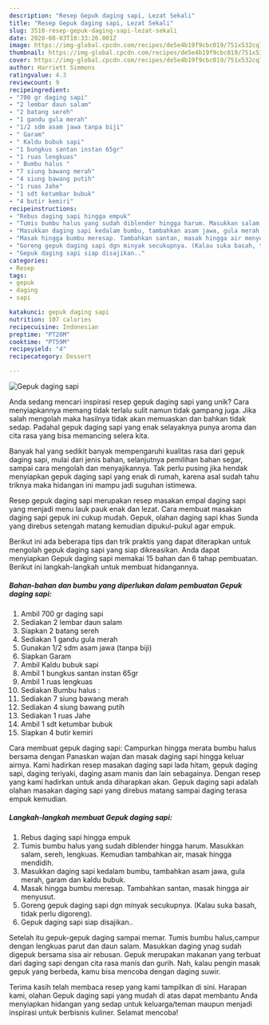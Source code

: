 ```yaml
---
description: "Resep Gepuk daging sapi, Lezat Sekali"
title: "Resep Gepuk daging sapi, Lezat Sekali"
slug: 3510-resep-gepuk-daging-sapi-lezat-sekali
date: 2020-08-03T18:33:26.001Z
image: https://img-global.cpcdn.com/recipes/de5e4b19f9cbc019/751x532cq70/gepuk-daging-sapi-foto-resep-utama.jpg
thumbnail: https://img-global.cpcdn.com/recipes/de5e4b19f9cbc019/751x532cq70/gepuk-daging-sapi-foto-resep-utama.jpg
cover: https://img-global.cpcdn.com/recipes/de5e4b19f9cbc019/751x532cq70/gepuk-daging-sapi-foto-resep-utama.jpg
author: Harriett Simmons
ratingvalue: 4.3
reviewcount: 9
recipeingredient:
- "700 gr daging sapi"
- "2 lembar daun salam"
- "2 batang sereh"
- "1 gandu gula merah"
- "1/2 sdm asam jawa tanpa biji"
- " Garam"
- " Kaldu bubuk sapi"
- "1 bungkus santan instan 65gr"
- "1 ruas lengkuas"
- " Bumbu halus "
- "7 siung bawang merah"
- "4 siung bawang putih"
- "1 ruas Jahe"
- "1 sdt ketumbar bubuk"
- "4 butir kemiri"
recipeinstructions:
- "Rebus daging sapi hingga empuk"
- "Tumis bumbu halus yang sudah diblender hingga harum. Masukkan salam, sereh, lengkuas. Kemudian tambahkan air, masak hingga mendidih."
- "Masukkan daging sapi kedalam bumbu, tambahkan asam jawa, gula merah, garam dan kaldu bubuk."
- "Masak hingga bumbu meresap. Tambahkan santan, masak hingga air menyusut."
- "Goreng gepuk daging sapi dgn minyak secukupnya. (Kalau suka basah, tidak perlu digoreng)."
- "Gepuk daging sapi siap disajikan.."
categories:
- Resep
tags:
- gepuk
- daging
- sapi

katakunci: gepuk daging sapi 
nutrition: 107 calories
recipecuisine: Indonesian
preptime: "PT20M"
cooktime: "PT59M"
recipeyield: "4"
recipecategory: Dessert

---
```



![Gepuk daging sapi](https://img-global.cpcdn.com/recipes/de5e4b19f9cbc019/751x532cq70/gepuk-daging-sapi-foto-resep-utama.jpg)

Anda sedang mencari inspirasi resep gepuk daging sapi yang unik? Cara menyiapkannya memang tidak terlalu sulit namun tidak gampang juga. Jika salah mengolah maka hasilnya tidak akan memuaskan dan bahkan tidak sedap. Padahal gepuk daging sapi yang enak selayaknya punya aroma dan cita rasa yang bisa memancing selera kita.

Banyak hal yang sedikit banyak mempengaruhi kualitas rasa dari gepuk daging sapi, mulai dari jenis bahan, selanjutnya pemilihan bahan segar, sampai cara mengolah dan menyajikannya. Tak perlu pusing jika hendak menyiapkan gepuk daging sapi yang enak di rumah, karena asal sudah tahu triknya maka hidangan ini mampu jadi suguhan istimewa.

Resep gepuk daging sapi merupakan resep masakan empal daging sapi yang menjadi menu lauk pauk enak dan lezat. Cara membuat masakan daging sapi gepuk ini cukup mudah. Gepuk, olahan daging sapi khas Sunda yang direbus setengah matang kemudian dipukul-pukul agar empuk.


Berikut ini ada beberapa tips dan trik praktis yang dapat diterapkan untuk mengolah gepuk daging sapi yang siap dikreasikan. Anda dapat menyiapkan Gepuk daging sapi memakai 15 bahan dan 6 tahap pembuatan. Berikut ini langkah-langkah untuk membuat hidangannya.

<!--inarticleads1-->

##### Bahan-bahan dan bumbu yang diperlukan dalam pembuatan Gepuk daging sapi:

1. Ambil 700 gr daging sapi
1. Sediakan 2 lembar daun salam
1. Siapkan 2 batang sereh
1. Sediakan 1 gandu gula merah
1. Gunakan 1/2 sdm asam jawa (tanpa biji)
1. Siapkan  Garam
1. Ambil  Kaldu bubuk sapi
1. Ambil 1 bungkus santan instan 65gr
1. Ambil 1 ruas lengkuas
1. Sediakan  Bumbu halus :
1. Sediakan 7 siung bawang merah
1. Sediakan 4 siung bawang putih
1. Sediakan 1 ruas Jahe
1. Ambil 1 sdt ketumbar bubuk
1. Siapkan 4 butir kemiri


Cara membuat gepuk daging sapi: Campurkan hingga merata bumbu halus bersama dengan Panaskan wajan dan masak daging sapi hingga keluar airnya. Kami hadirkan resep masakan daging sapi lada hitam, gepuk daging sapi, daging teriyaki, daging asam manis dan lain sebagainya. Dengan resep yang kami hadirkan untuk anda diharapkan akan. Gepuk daging sapi adalah olahan masakan daging sapi yang direbus matang sampai daging terasa empuk kemudian. 

<!--inarticleads2-->

##### Langkah-langkah membuat Gepuk daging sapi:

1. Rebus daging sapi hingga empuk
1. Tumis bumbu halus yang sudah diblender hingga harum. Masukkan salam, sereh, lengkuas. Kemudian tambahkan air, masak hingga mendidih.
1. Masukkan daging sapi kedalam bumbu, tambahkan asam jawa, gula merah, garam dan kaldu bubuk.
1. Masak hingga bumbu meresap. Tambahkan santan, masak hingga air menyusut.
1. Goreng gepuk daging sapi dgn minyak secukupnya. (Kalau suka basah, tidak perlu digoreng).
1. Gepuk daging sapi siap disajikan..


Setelah itu gepuk-gepuk daging sampai memar. Tumis bumbu halus,campur dengan lengkuas parut dan daun salam. Masukkan daging ynag sudah digepuk bersama sisa air rebusan. Gepuk merupakan makanan yang terbuat dari daging sapi dengan cita rasa manis dan gurih. Nah, kalau pengin masak gepuk yang berbeda, kamu bisa mencoba dengan daging suwir. 

Terima kasih telah membaca resep yang kami tampilkan di sini. Harapan kami, olahan Gepuk daging sapi yang mudah di atas dapat membantu Anda menyiapkan hidangan yang sedap untuk keluarga/teman maupun menjadi inspirasi untuk berbisnis kuliner. Selamat mencoba!
